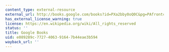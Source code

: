 ```yaml
---
content_type: external-resource
external_url: http://books.google.com/books?id=PXa2bby0oQ0C&pg=PAfrontcover
has_external_license_warning: true
license: https://en.wikipedia.org/wiki/All_rights_reserved
status: ''
title: Google Books
uid: e089289c-7727-4063-9164-7b44eae3b594
wayback_url: ''
---
```

